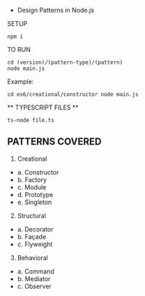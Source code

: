 - Design Patterns in Node.js

SETUP
```
npm i
```


TO RUN
```
cd (version)/(pattern-type)/(pattern)
node main.js
```

Example:

```
cd es6/creational/constructor node main.js
```

** TYPESCRIPT FILES **

```
ts-node file.ts
```

## PATTERNS COVERED

1. Creational

- a. Constructor
- b. Factory
- c. Module
- d. Prototype
- e. Singleton

2. Structural

- a. Decorator
- b. Façade
- c. Flyweight

3. Behavioral

- a. Command
- b. Mediator
- c. Observer

